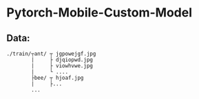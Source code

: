 # Pytorch-Mobile-Custom-Model
## Data:   

    ./train/┬ant/ ┬ jgpowejgf.jpg 
            |     ├ djqiopwd.jpg
            |     ├ viowhvwe.jpg
            |     └ ....
            ├bee/ ┬ hjoaf.jpg
            |     ├...
            ...
                
